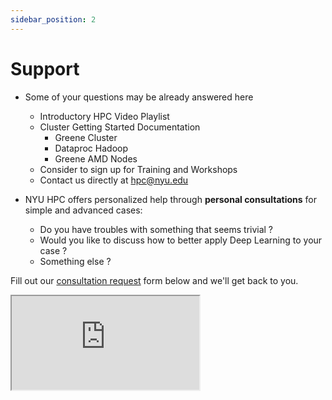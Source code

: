 ```yaml
---
sidebar_position: 2
---
```


# Support

- Some of your questions may be already answered here
    - Introductory HPC Video Playlist
    - Cluster Getting Started Documentation
        - Greene Cluster
        - Dataproc Hadoop
        - Greene AMD Nodes
    - Consider to sign up for Training and Workshops
    - Contact us directly at hpc@nyu.edu

- NYU HPC offers personalized help through **personal consultations** for simple and advanced cases:
    - Do you have troubles with something that seems trivial ? 
    - Would you like to discuss how to better apply Deep Learning to your case ?
    - Something else ?

Fill out our [consultation request](https://nyu.qualtrics.com/jfe/form/SV_dheDxJLFRRbCsmN) form below and we'll get back to you.


<iframe src="https://nyu.qualtrics.com/jfe/form/SV_dheDxJLFRRbCsmN" allowfullscreen>
</iframe>


